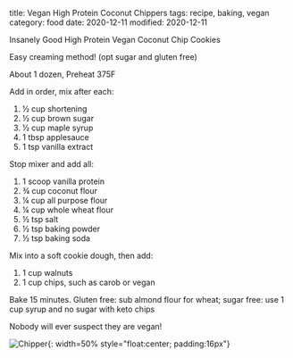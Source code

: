 title: Vegan High Protein Coconut Chippers
tags: recipe, baking, vegan
category: food
date: 2020-12-11
modified: 2020-12-11

Insanely Good High Protein Vegan Coconut Chip Cookies 

Easy creaming method!
(opt sugar and gluten free)

About 1 dozen, Preheat 375F

Add in order, mix after each:

1. ½ cup shortening
2. ½ cup brown sugar
3. ½ cup maple syrup
4. 1 tbsp applesauce
5. 1 tsp vanilla extract

Stop mixer and add all:

1. 1 scoop vanilla protein 
2. ¾ cup coconut flour
3. ¼ cup all purpose flour
4. ¼ cup whole wheat flour
5. ½ tsp salt
6. ½ tsp baking powder
7. ½ tsp baking soda

Mix into a soft cookie dough, then add:

1. 1 cup walnuts
2. 1 cup chips, such as carob or vegan

Bake 15 minutes.   Gluten free: sub almond flour for wheat;  sugar free: use 1 cup syrup and no sugar with keto chips

Nobody will ever suspect they are vegan!

![Chipper]({static}/images/IMG_2838.JPG){: width=50% style="float:center; padding:16px"}
